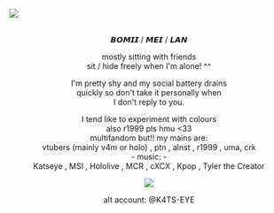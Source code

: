 ![](https://files.catbox.moe/sm9sbc.jpg)
<p align="center"><br/>
   𝘽𝙊𝙈𝙄𝙄 / 𝙈𝙀𝙄 / 𝙇𝘼𝙉
</p>

<p align="center">
  mostly sitting with friends<br/>
sit / hide freely when I'm alone! ^^<br/>
    </p>

  <p align="center">
  I'm pretty shy and my social battery drains<br/>
  quickly so don't take it personally when<br/>
  I don't reply to you.
  </p>

<p align="center">
I tend like to experiment with colours<br/>
also r1999 pls hmu <33<br/>
multifandom but!! my mains are:<br/>
vtubers (mainly v4m or holo) , ptn , alnst , r1999 , uma, crk<br/>
   - music: - <br/>
   Katseye , MSI , Hololive , MCR , cXCX , Kpop , Tyler the Creator
</p>

<p align="center">
   <img src="https://files.catbox.moe/jd3diy.png" />
</p>

<p align="center">
alt account: @K4TS-EYE
</p>
